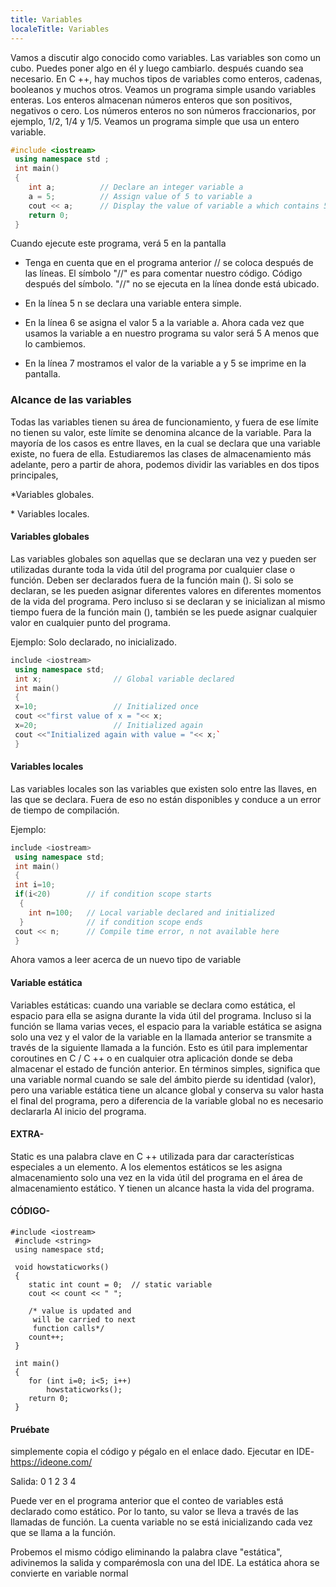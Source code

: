 ```yaml
---
title: Variables
localeTitle: Variables
---
```

Vamos a discutir algo conocido como variables. Las variables son como un cubo. Puedes poner algo en él y luego cambiarlo. después cuando sea necesario. En C ++, hay muchos tipos de variables como enteros, cadenas, booleanos y muchos otros. Veamos un programa simple usando variables enteras. Los enteros almacenan números enteros que son positivos, negativos o cero. Los números enteros no son números fraccionarios, por ejemplo, 1/2, 1/4 y 1/5. Veamos un programa simple que usa un entero variable.

```cpp
#include <iostream> 
 using namespace std ; 
 int main() 
 { 
    int a;          // Declare an integer variable a 
    a = 5;          // Assign value of 5 to variable a 
    cout << a;      // Display the value of variable a which contains 5 
    return 0; 
 } 
```

Cuando ejecute este programa, verá 5 en la pantalla

*   Tenga en cuenta que en el programa anterior // se coloca después de las líneas. El símbolo "//" es para comentar nuestro código. Código después del símbolo. "//" no se ejecuta en la línea donde está ubicado.
    
*   En la línea 5 n se declara una variable entera simple.
    
*   En la línea 6 se asigna el valor 5 a la variable a. Ahora cada vez que usamos la variable a en nuestro programa su valor será 5 A menos que lo cambiemos.
    
*   En la línea 7 mostramos el valor de la variable a y 5 se imprime en la pantalla.
    

### Alcance de las variables

Todas las variables tienen su área de funcionamiento, y fuera de ese límite no tienen su valor, este límite se denomina alcance de la variable. Para la mayoría de los casos es entre llaves, en la cual se declara que una variable existe, no fuera de ella. Estudiaremos las clases de almacenamiento más adelante, pero a partir de ahora, podemos dividir las variables en dos tipos principales,

\*Variables globales.

\* Variables locales.

#### Variables globales

Las variables globales son aquellas que se declaran una vez y pueden ser utilizadas durante toda la vida útil del programa por cualquier clase o función. Deben ser declarados fuera de la función main (). Si solo se declaran, se les pueden asignar diferentes valores en diferentes momentos de la vida del programa. Pero incluso si se declaran y se inicializan al mismo tiempo fuera de la función main (), también se les puede asignar cualquier valor en cualquier punto del programa.

Ejemplo: Solo declarado, no inicializado.

```cpp
include <iostream> 
 using namespace std; 
 int x;                // Global variable declared 
 int main() 
 { 
 x=10;                 // Initialized once 
 cout <<"first value of x = "<< x; 
 x=20;                 // Initialized again 
 cout <<"Initialized again with value = "<< x;` 
 } 
```

#### Variables locales

Las variables locales son las variables que existen solo entre las llaves, en las que se declara. Fuera de eso no están disponibles y conduce a un error de tiempo de compilación.

Ejemplo:

```cpp
include <iostream> 
 using namespace std; 
 int main() 
 { 
 int i=10; 
 if(i<20)        // if condition scope starts 
  { 
    int n=100;   // Local variable declared and initialized 
  }              // if condition scope ends 
 cout << n;      // Compile time error, n not available here 
 } 
```

Ahora vamos a leer acerca de un nuevo tipo de variable

#### Variable estática

Variables estáticas: cuando una variable se declara como estática, el espacio para ella se asigna durante la vida útil del programa. Incluso si la función se llama varias veces, el espacio para la variable estática se asigna solo una vez y el valor de la variable en la llamada anterior se transmite a través de la siguiente llamada a la función. Esto es útil para implementar coroutines en C / C ++ o en cualquier otra aplicación donde se deba almacenar el estado de función anterior. En términos simples, significa que una variable normal cuando se sale del ámbito pierde su identidad (valor), pero una variable estática tiene un alcance global y conserva su valor hasta el final del programa, pero a diferencia de la variable global no es necesario declararla Al inicio del programa.

#### EXTRA-

Static es una palabra clave en C ++ utilizada para dar características especiales a un elemento. A los elementos estáticos se les asigna almacenamiento solo una vez en la vida útil del programa en el área de almacenamiento estático. Y tienen un alcance hasta la vida del programa.

#### CÓDIGO-
```
#include <iostream> 
 #include <string> 
 using namespace std; 
 
 void howstaticworks() 
 { 
    static int count = 0;  // static variable 
    cout << count << " "; 
 
    /* value is updated and 
     will be carried to next 
     function calls*/ 
    count++; 
 } 
 
 int main() 
 { 
    for (int i=0; i<5; i++) 
        howstaticworks(); 
    return 0; 
 } 
```

#### Pruébate

simplemente copia el código y pégalo en el enlace dado. Ejecutar en IDE- https://ideone.com/

Salida: 0 1 2 3 4

Puede ver en el programa anterior que el conteo de variables está declarado como estático. Por lo tanto, su valor se lleva a través de las llamadas de función. La cuenta variable no se está inicializando cada vez que se llama a la función.

Probemos el mismo código eliminando la palabra clave "estática", adivinemos la salida y comparémosla con una del IDE. La estática ahora se convierte en variable normal